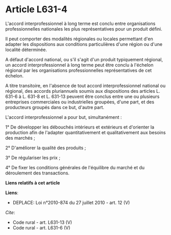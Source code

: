 # Article L631-4

L'accord interprofessionnel à long terme est conclu entre organisations professionnelles nationales les plus représentatives
pour un produit défini. 

Il peut comporter des modalités régionales ou locales permettant d'en adapter les dispositions aux conditions particulières
d'une région ou d'une localité déterminée. 

A défaut d'accord national, ou s'il s'agit d'un produit typiquement régional, un accord interprofessionnel à long terme peut
être conclu à l'échelon régional par les organisations professionnelles représentatives de cet échelon. 

A titre transitoire, en l'absence de tout accord interprofessionnel national ou régional, des accords pluriannuels soumis aux
dispositions des articles L. 631-6 à L. 631-8 et L. 631-13 peuvent être conclus entre une ou plusieurs entreprises
commerciales ou industrielles groupées, d'une part, et des producteurs groupés dans ce but, d'autre part. 

L'accord interprofessionnel a pour but, simultanément : 

1° De développer les débouchés intérieurs et extérieurs et d'orienter la production afin de l'adapter quantitativement et
qualitativement aux besoins des marchés ; 

2° D'améliorer la qualité des produits ; 

3° De régulariser les prix ; 

4° De fixer les conditions générales de l'équilibre du marché et du déroulement des transactions.

**Liens relatifs à cet article**

**Liens**:

  - DEPLACE: Loi n°2010-874 du 27 juillet 2010 - art. 12 (V)

_Cite_:

  - Code rural - art. L631-13 (V)
  - Code rural - art. L631-6 (V)
